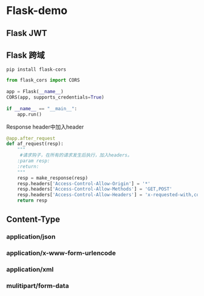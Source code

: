 # Flask-demo


## Flask JWT


## Flask 跨域

```shell
pip install flask-cors
```

```python
from flask_cors import CORS
 
app = Flask(__name__)
CORS(app, supports_credentials=True)
 
if __name__ == "__main__":
    app.run()
```

Response header中加入header
```python
@app.after_request
def af_request(resp):     
    """
     #请求钩子，在所有的请求发生后执行，加入headers。
    :param resp:
    :return:
    """
    resp = make_response(resp)
    resp.headers['Access-Control-Allow-Origin'] = '*'
    resp.headers['Access-Control-Allow-Methods'] = 'GET,POST'
    resp.headers['Access-Control-Allow-Headers'] = 'x-requested-with,content-type'
    return resp
```

## Content-Type

### application/json

### application/x-www-form-urlencode

### application/xml

### mulitipart/form-data

